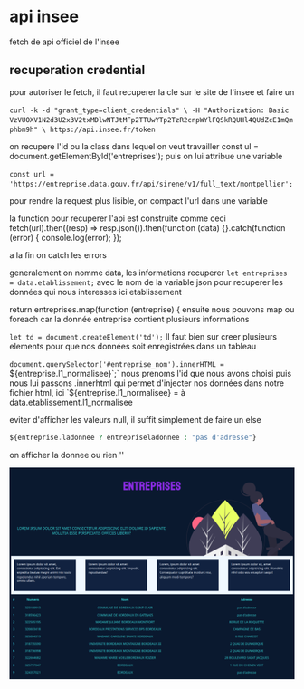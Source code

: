 # api insee
fetch de api officiel de l'insee

## recuperation credential
pour autoriser le fetch, il faut recuperer la cle sur le site de l'insee et faire un 



`curl -k -d "grant_type=client_credentials" \
            -H "Authorization: Basic VzVUOXV1N2d3U2x3V2txMDlwNTJtMFp2TTUwYTp2TzR2cnpWYlFQSkRQUHl4QUdZcE1mQmphbm9h" \
             https://api.insee.fr/token`

on recupere l'id ou la class dans lequel on veut travailler
const ul = document.getElementById('entreprises'); puis on lui attribue une variable

`const url = 'https://entreprise.data.gouv.fr/api/sirene/v1/full_text/montpellier';`

pour rendre la request plus lisible, on compact l'url dans une variable

la function pour recuperer l'api est construite comme ceci
fetch(url).then((resp) => resp.json()).then(function (data) {}.catch(function (error) {
console.log(error);
});

a la fin on catch les errors

generalement on nomme data, les informations recuperer
`let entreprises = data.etablissement;`
avec le nom de la variable json pour recuperer les données qui nous interesses ici etablissement



return entreprises.map(function (entreprise) {
ensuite nous pouvons map ou foreach car la donnée entreprise contient plusieurs informations


`let td = document.createElement('td');`
Il faut bien sur creer plusieurs elements pour que nos données soit enregistrées dans un tableau


`document.querySelector('#entreprise_nom').innerHTML = `${entreprise.l1_normalisee}`;`
nous prenoms l'id que nous avons choisi puis nous lui passons .innerhtml qui permet d'injecter nos données dans notre fichier html, ici `${entreprise.l1_normalisee} = à data.etablissement.l1_normalisee


eviter d'afficher les valeurs null, il suffit simplement de faire un else
```php
${entreprise.ladonnee ? entrepriseladonnee : "pas d'adresse"}
```
on afficher la donnee ou rien ''

![MarineGEO circle logo](website_entreprises.png "fullscreen website")